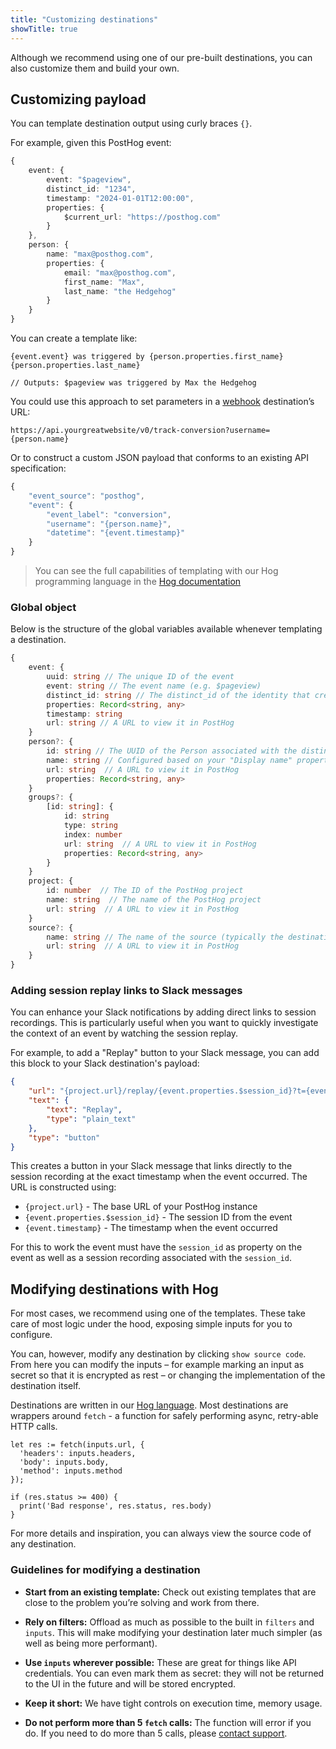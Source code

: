 ```yaml
---
title: "Customizing destinations"
showTitle: true
---
```

Although we recommend using one of our pre-built destinations, you can also customize them and build your own. 


## Customizing payload

You can template destination output using curly braces `{}`.

For example, given this PostHog event:

```ts
{
    event: {
        event: "$pageview",
        distinct_id: "1234",
        timestamp: "2024-01-01T12:00:00",
        properties: {
            $current_url: "https://posthog.com"
        }
    },
    person: {
        name: "max@posthog.com",
        properties: {
            email: "max@posthog.com",
            first_name: "Max",
            last_name: "the Hedgehog"
        }
    }
}
```

You can create a template like:

```
{event.event} was triggered by {person.properties.first_name} {person.properties.last_name}

// Outputs: $pageview was triggered by Max the Hedgehog
```

You could use this approach to set parameters in a [webhook](/docs/cdp/destinations/webhook) destination’s URL:

```
https://api.yourgreatwebsite/v0/track-conversion?username={person.name}
```

Or to construct a custom JSON payload that conforms to an existing API specification:

```ts
{
    "event_source": "posthog",
    "event": {
        "event_label": "conversion",
        "username": "{person.name}",
        "datetime": "{event.timestamp}"
    }
}
```

> You can see the full capabilities of templating with our Hog programming language in the [Hog documentation](/docs/hog)

### Global object

Below is the structure of the global variables available whenever templating a destination.

```ts
{
    event: {
        uuid: string // The unique ID of the event
        event: string // The event name (e.g. $pageview)
        distinct_id: string // The distinct_id of the identity that created the event
        properties: Record<string, any>
        timestamp: string
        url: string // A URL to view it in PostHog
    }
    person?: {
        id: string // The UUID of the Person associated with the distinct_id of the event
        name: string // Configured based on your "Display name" property in PostHog
        url: string  // A URL to view it in PostHog
        properties: Record<string, any>
    }
    groups?: {
        [id: string]: {
            id: string
            type: string
            index: number
            url: string  // A URL to view it in PostHog
            properties: Record<string, any>
        }
    }
    project: {
        id: number  // The ID of the PostHog project
        name: string  // The name of the PostHog project
        url: string  // A URL to view it in PostHog
    }
    source?: {
        name: string // The name of the source (typically the destination name)
        url: string  // A URL to view it in PostHog
    }
}
```

### Adding session replay links to Slack messages

You can enhance your Slack notifications by adding direct links to session recordings. This is particularly useful when you want to quickly investigate the context of an event by watching the session replay.

For example, to add a "Replay" button to your Slack message, you can add this block to your Slack destination's payload:

```json
{
    "url": "{project.url}/replay/{event.properties.$session_id}?t={event.timestamp}",
    "text": {
        "text": "Replay",
        "type": "plain_text"
    },
    "type": "button"
}
```

This creates a button in your Slack message that links directly to the session recording at the exact timestamp when the event occurred. The URL is constructed using:
- `{project.url}` - The base URL of your PostHog instance
- `{event.properties.$session_id}` - The session ID from the event
- `{event.timestamp}` - The timestamp when the event occurred

For this to work the event must have the `session_id` as property on the event as well as a session recording associated with the `session_id`.

## Modifying destinations with Hog

For most cases, we recommend using one of the templates. These take care of most logic under the hood, exposing simple inputs for you to configure. 

You can, however, modify any destination by clicking `show source code`. From here you can modify the inputs – for example marking an input as secret so that it is encrypted as rest – or changing the implementation of the destination itself.

Destinations are written in our [Hog language](/docs/hog). Most destinations are wrappers around `fetch` - a function for safely performing async, retry-able HTTP calls.

```hog
let res := fetch(inputs.url, {
  'headers': inputs.headers,
  'body': inputs.body,
  'method': inputs.method
});

if (res.status >= 400) {
  print('Bad response', res.status, res.body)
}
```

For more details and inspiration, you can always view the source code of any destination.

### Guidelines for modifying a destination

- **Start from an existing template:** Check out existing templates that are close to the problem you’re solving and work from there.

- **Rely on filters:** Offload as much as possible to the built in `filters` and `inputs`. This will make modifying your destination later much simpler (as well as being more performant).

- **Use `inputs` wherever possible:** These are great for things like API credentials. You can even mark them as secret: they will not be returned to the UI in the future and will be stored encrypted.

- **Keep it short:** We have tight controls on execution time, memory usage.

- **Do not perform more than 5 `fetch` calls:** The function will error if you do. If you need to do more than 5 calls, please [contact support](https://us.posthog.com/#panel=support%3Asupport%3Aapps%3A%3Atrue).
